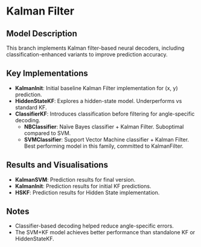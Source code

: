 # Kalman Filter

## Model Description
This branch implements Kalman filter-based neural decoders, including classification-enhanced variants to improve prediction accuracy.

## Key Implementations
- **KalmanInit**: Initial baseline Kalman Filter implementation for (x, y) prediction.
- **HiddenStateKF**: Explores a hidden-state model. Underperforms vs standard KF.
- **ClassifierKF**: Introduces classification before filtering for angle-specific decoding.
  - **NBClassifier**: Naïve Bayes classifier + Kalman Filter. Suboptimal compared to SVM.
  - **SVMClassifier**: Support Vector Machine classifier + Kalman Filter. Best performing model in this family, committed to KalmanFilter.

## Results and Visualisations
- **KalmanSVM**: Prediction results for final version.
- **KalmanInit**: Prediction results for initial KF predictions.
- **HSKF**: Prediction results for Hidden State implementation.

## Notes
- Classifier-based decoding helped reduce angle-specific errors.
- The SVM+KF model achieves better performance than standalone KF or HiddenStateKF.

